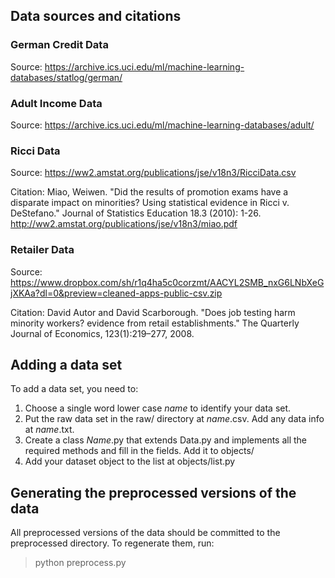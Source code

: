 
## Data sources and citations

### German Credit Data
Source: https://archive.ics.uci.edu/ml/machine-learning-databases/statlog/german/

### Adult Income Data
Source: https://archive.ics.uci.edu/ml/machine-learning-databases/adult/

### Ricci Data
Source: https://ww2.amstat.org/publications/jse/v18n3/RicciData.csv 

Citation: Miao, Weiwen. "Did the results of promotion exams have a disparate impact on minorities? Using statistical evidence in Ricci v. DeStefano." Journal of Statistics Education 18.3 (2010): 1-26.
http://ww2.amstat.org/publications/jse/v18n3/miao.pdf

### Retailer Data
Source: https://www.dropbox.com/sh/r1q4ha5c0corzmt/AACYL2SMB_nxG6LNbXeGjXKAa?dl=0&preview=cleaned-apps-public-csv.zip

Citation: David Autor and David Scarborough.  "Does job testing harm minority workers? evidence from retail establishments." The Quarterly Journal of Economics, 123(1):219–277, 2008.

## Adding a data set

To add a data set, you need to:
1. Choose a single word lower case *name* to identify your data set.
2. Put the raw data set in the raw/ directory at *name*.csv.  Add any data info at *name*.txt.
3. Create a class *Name*.py that extends Data.py and implements all the required methods and fill in the fields.  Add it to objects/
4. Add your dataset object to the list at objects/list.py


## Generating the preprocessed versions of the data

All preprocessed versions of the data should be committed to the preprocessed directory.
To regenerate them, run:
> python preprocess.py
